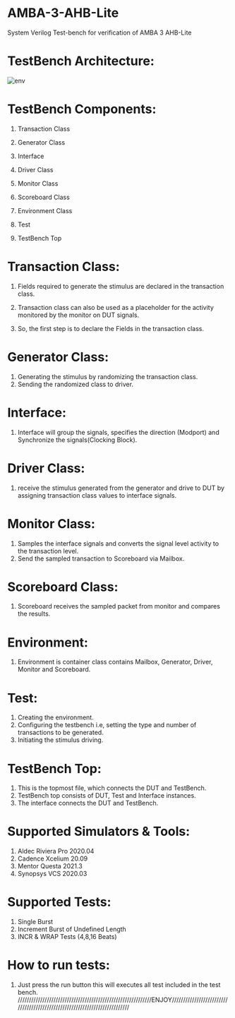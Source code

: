 # AMBA-3-AHB-Lite
System Verilog Test-bench for verification of AMBA 3 AHB-Lite
# TestBench Architecture:
![env](https://user-images.githubusercontent.com/75377950/156923627-68e2f179-047c-4ed1-aed3-170ec8d78150.PNG)
# TestBench Components:
1. Transaction Class 

2. Generator Class 

3. Interface 

4. Driver Class 

5. Monitor Class 

6. Scoreboard Class 

7. Environment Class 

8. Test 

9. TestBench Top 
# Transaction Class:
1. Fields required to generate the stimulus are declared in the transaction class. 

2. Transaction class can also be used as a placeholder for the activity monitored by the monitor on DUT signals. 

3. So, the first step is to declare the Fields in the transaction class.
# Generator Class:
1. Generating the stimulus by randomizing the transaction class.
2. Sending the randomized class to driver.
# Interface:
1. Interface will group the signals, specifies the direction (Modport) and Synchronize the signals(Clocking Block).
# Driver Class:
1. receive the stimulus generated from the generator and drive to DUT by assigning transaction class values to interface signals.
# Monitor Class:
1. Samples the interface signals and converts the signal level activity to the transaction level.
2. Send the sampled transaction to Scoreboard via Mailbox.
# Scoreboard Class:
1. Scoreboard receives the sampled packet from monitor and compares the results.
# Environment:
1. Environment is container class contains Mailbox, Generator, Driver, Monitor and Scoreboard.
# Test:
1. Creating the environment.
2. Configuring the testbench i.e, setting the type and number of transactions to be generated.
3. Initiating the stimulus driving.
# TestBench Top:
1. This is the topmost file, which connects the DUT and TestBench.
2. TestBench top consists of DUT, Test and Interface instances.
3. The interface connects the DUT and TestBench.
# Supported Simulators & Tools:
1. Aldec Riviera Pro 2020.04
2. Cadence Xcelium 20.09
3. Mentor Questa 2021.3
4. Synopsys VCS 2020.03
# Supported Tests:
1. Single Burst
2. Increment Burst of Undefined Length
3. INCR & WRAP Tests (4,8,16 Beats)
# How to run tests:
1. Just press the run button this will executes all test included in the test bench.
////////////////////////////////////////////////////////////ENJOY///////////////////////////////////////////////////////////////////////////
